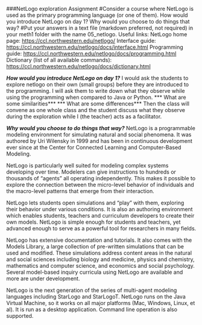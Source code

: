 ###NetLogo exploration
Assignment
#Consider a course where NetLogo is used as the primary programming language (or one of them). 
How would you introduce NetLogo on day 1? 
Why would you choose to do things that way? 
#Put your answers in a text file (markdown preferred, not required) in your meth1 folder with the name 05_netlogo.
Useful links:
NetLogo home page: https://ccl.northwestern.edu/netlogo/
Interface guide: https://ccl.northwestern.edu/netlogo/docs/interface.html
Programming guide: https://ccl.northwestern.edu/netlogo/docs/programming.html
Dictionary (list of all available commands): https://ccl.northwestern.edu/netlogo/docs/dictionary.html

***How would you introduce NetLogo on day 1?***
I would ask the students to explore netlogo on their own (small groups) before they are introduced to the programming. I will ask them to write down what they observe while using the programming when compared to Java or Python.
*** What are some similarities***
*** What are some differences***
Then the class will convene as one whole class and the student discuss what they observe during the exploration while I (the teacher) acts as a facilitator.

***Why would you choose to do things that way?***
NetLogo is a programmable modeling environment for simulating natural and social phenomena. It was authored by Uri Wilensky in 1999 and has been in continuous development ever since at the Center for Connected Learning and Computer-Based Modeling.

NetLogo is particularly well suited for modeling complex systems developing over time. Modelers can give instructions to hundreds or thousands of “agents” all operating independently. This makes it possible to explore the connection between the micro-level behavior of individuals and the macro-level patterns that emerge from their interaction.

NetLogo lets students open simulations and “play” with them, exploring their behavior under various conditions. It is also an authoring environment which enables students, teachers and curriculum developers to create their own models. NetLogo is simple enough for students and teachers, yet advanced enough to serve as a powerful tool for researchers in many fields.

NetLogo has extensive documentation and tutorials. It also comes with the Models Library, a large collection of pre-written simulations that can be used and modified. These simulations address content areas in the natural and social sciences including biology and medicine, physics and chemistry, mathematics and computer science, and economics and social psychology. Several model-based inquiry curricula using NetLogo are available and more are under development.

NetLogo is the next generation of the series of multi-agent modeling languages including StarLogo and StarLogoT. NetLogo runs on the Java Virtual Machine, so it works on all major platforms (Mac, Windows, Linux, et al). It is run as a desktop application. Command line operation is also supported.